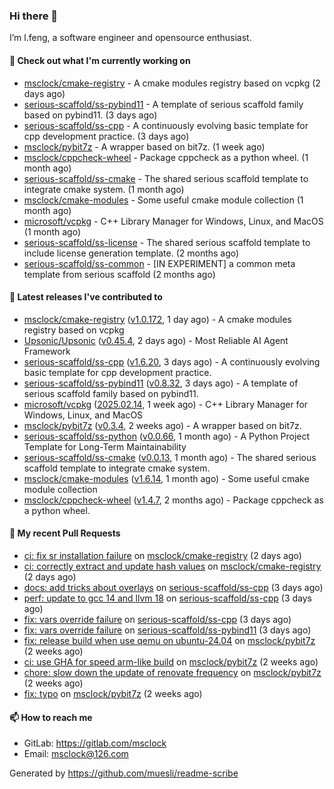 ### Hi there 👋

I’m l.feng, a software engineer and opensource enthusiast.

#### 👷 Check out what I'm currently working on

- [msclock/cmake-registry](https://github.com/msclock/cmake-registry) - A cmake modules registry based on vcpkg (2 days ago)
- [serious-scaffold/ss-pybind11](https://github.com/serious-scaffold/ss-pybind11) - A template of serious scaffold family based on pybind11. (3 days ago)
- [serious-scaffold/ss-cpp](https://github.com/serious-scaffold/ss-cpp) - A continuously evolving basic template for cpp development practice. (3 days ago)
- [msclock/pybit7z](https://github.com/msclock/pybit7z) - A wrapper based on bit7z. (1 week ago)
- [msclock/cppcheck-wheel](https://github.com/msclock/cppcheck-wheel) - Package cppcheck as a python wheel. (1 month ago)
- [serious-scaffold/ss-cmake](https://github.com/serious-scaffold/ss-cmake) - The shared serious scaffold template to integrate cmake system. (1 month ago)
- [msclock/cmake-modules](https://github.com/msclock/cmake-modules) - Some useful cmake module collection (1 month ago)
- [microsoft/vcpkg](https://github.com/microsoft/vcpkg) - C&#43;&#43; Library Manager for Windows, Linux, and MacOS (1 month ago)
- [serious-scaffold/ss-license](https://github.com/serious-scaffold/ss-license) - The shared serious scaffold template to include license generation template. (2 months ago)
- [serious-scaffold/ss-common](https://github.com/serious-scaffold/ss-common) - [IN EXPERIMENT] a common meta template from serious scaffold (2 months ago)

#### 🔭 Latest releases I've contributed to

- [msclock/cmake-registry](https://github.com/msclock/cmake-registry) ([v1.0.172](https://github.com/msclock/cmake-registry/releases/tag/v1.0.172), 1 day ago) - A cmake modules registry based on vcpkg
- [Upsonic/Upsonic](https://github.com/Upsonic/Upsonic) ([v0.45.4](https://github.com/Upsonic/Upsonic/releases/tag/v0.45.4), 2 days ago) - Most Reliable AI Agent Framework
- [serious-scaffold/ss-cpp](https://github.com/serious-scaffold/ss-cpp) ([v1.6.20](https://github.com/serious-scaffold/ss-cpp/releases/tag/v1.6.20), 3 days ago) - A continuously evolving basic template for cpp development practice.
- [serious-scaffold/ss-pybind11](https://github.com/serious-scaffold/ss-pybind11) ([v0.8.32](https://github.com/serious-scaffold/ss-pybind11/releases/tag/v0.8.32), 3 days ago) - A template of serious scaffold family based on pybind11.
- [microsoft/vcpkg](https://github.com/microsoft/vcpkg) ([2025.02.14](https://github.com/microsoft/vcpkg/releases/tag/2025.02.14), 1 week ago) - C&#43;&#43; Library Manager for Windows, Linux, and MacOS
- [msclock/pybit7z](https://github.com/msclock/pybit7z) ([v0.3.4](https://github.com/msclock/pybit7z/releases/tag/v0.3.4), 2 weeks ago) - A wrapper based on bit7z.
- [serious-scaffold/ss-python](https://github.com/serious-scaffold/ss-python) ([v0.0.66](https://github.com/serious-scaffold/ss-python/releases/tag/v0.0.66), 1 month ago) - A Python Project Template for Long-Term Maintainability
- [serious-scaffold/ss-cmake](https://github.com/serious-scaffold/ss-cmake) ([v0.0.13](https://github.com/serious-scaffold/ss-cmake/releases/tag/v0.0.13), 1 month ago) - The shared serious scaffold template to integrate cmake system.
- [msclock/cmake-modules](https://github.com/msclock/cmake-modules) ([v1.6.14](https://github.com/msclock/cmake-modules/releases/tag/v1.6.14), 1 month ago) - Some useful cmake module collection
- [msclock/cppcheck-wheel](https://github.com/msclock/cppcheck-wheel) ([v1.4.7](https://github.com/msclock/cppcheck-wheel/releases/tag/v1.4.7), 2 months ago) - Package cppcheck as a python wheel.

#### 🔨 My recent Pull Requests

- [ci: fix sr installation failure](https://github.com/msclock/cmake-registry/pull/260) on [msclock/cmake-registry](https://github.com/msclock/cmake-registry) (2 days ago)
- [ci: correctly extract and update hash values](https://github.com/msclock/cmake-registry/pull/259) on [msclock/cmake-registry](https://github.com/msclock/cmake-registry) (2 days ago)
- [docs: add tricks about overlays](https://github.com/serious-scaffold/ss-cpp/pull/469) on [serious-scaffold/ss-cpp](https://github.com/serious-scaffold/ss-cpp) (3 days ago)
- [perf: update to gcc 14 and llvm 18](https://github.com/serious-scaffold/ss-cpp/pull/468) on [serious-scaffold/ss-cpp](https://github.com/serious-scaffold/ss-cpp) (3 days ago)
- [fix: vars override failure](https://github.com/serious-scaffold/ss-cpp/pull/467) on [serious-scaffold/ss-cpp](https://github.com/serious-scaffold/ss-cpp) (3 days ago)
- [fix: vars override failure](https://github.com/serious-scaffold/ss-pybind11/pull/125) on [serious-scaffold/ss-pybind11](https://github.com/serious-scaffold/ss-pybind11) (3 days ago)
- [fix: release build when use qemu on ubuntu-24.04](https://github.com/msclock/pybit7z/pull/61) on [msclock/pybit7z](https://github.com/msclock/pybit7z) (2 weeks ago)
- [ci: use GHA for speed arm-like build](https://github.com/msclock/pybit7z/pull/59) on [msclock/pybit7z](https://github.com/msclock/pybit7z) (2 weeks ago)
- [chore: slow down the update of renovate frequency](https://github.com/msclock/pybit7z/pull/58) on [msclock/pybit7z](https://github.com/msclock/pybit7z) (2 weeks ago)
- [fix: typo](https://github.com/msclock/pybit7z/pull/55) on [msclock/pybit7z](https://github.com/msclock/pybit7z) (2 weeks ago)

#### 📫 How to reach me

- GitLab: https://gitlab.com/msclock
- Email: msclock@126.com

Generated by https://github.com/muesli/readme-scribe
